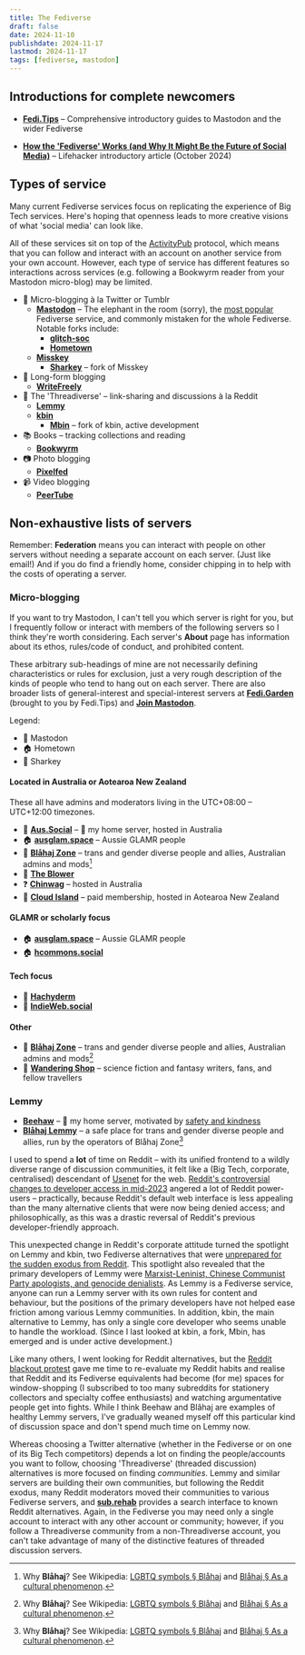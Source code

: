 ```yaml
---
title: The Fediverse
draft: false
date: 2024-11-10
publishdate: 2024-11-17
lastmod: 2024-11-17
tags: [fediverse, mastodon]
---
```


## Introductions for complete newcomers

* [**Fedi.Tips**](https://fedi.tips/) – Comprehensive introductory guides to Mastodon and the wider Fediverse

* [**How the 'Fediverse' Works (and Why It Might Be the Future of Social Media)**](https://lifehacker.com/tech/what-is-the-fediverse-the-potential-future-of-social-media) – Lifehacker introductory article (October 2024)

## Types of service

Many current Fediverse services focus on replicating the experience of Big Tech services. Here's hoping that openness leads to more creative visions of what 'social media' can look like.

All of these services sit on top of the [ActivityPub](https://socialhub.activitypub.rocks/pub/guide-for-activitypub-users) protocol, which means that you can follow and interact with an account on another service from your own account. However, each type of service has different features so interactions across services (e.g. following a Bookwyrm reader from your Mastodon micro-blog) may be limited.

* :page_with_curl: Micro-blogging à la Twitter or Tumblr
  * [**Mastodon**](https://joinmastodon.org/) – The elephant in the room (sorry), the [most popular](https://fedidb.org/) Fediverse service, and commonly mistaken for the whole Fediverse. Notable forks include:
    * [**glitch-soc**](https://glitch-soc.github.io/docs/)
    * [**Hometown**](https://github.com/hometown-fork/hometown/wiki)
  * [**Misskey**](https://misskey-hub.net/en/)
    * [**Sharkey**](https://activitypub.software/TransFem-org/Sharkey/) – fork of Misskey
* :scroll: Long-form blogging
  * [**WriteFreely**](https://writefreely.org/)
* :speech_balloon: The 'Threadiverse' – link-sharing and discussions à la Reddit
  * [**Lemmy**](https://join-lemmy.org/)
  * [**kbin**](https://codeberg.org/Kbin/kbin-core)
    * [**Mbin**](https://joinmbin.org/) – fork of kbin, active development
* :books: Books – tracking collections and reading
  * [**Bookwyrm**](https://joinbookwyrm.com/)
* :camera: Photo blogging
  * [**Pixelfed**](https://pixelfed.org/)
* :video_camera: Video blogging
  * [**PeerTube**](https://joinpeertube.org/)

## Non-exhaustive lists of servers

Remember: **Federation** means you can interact with people on other servers without needing a separate account on each server. (Just like email!) And if you do find a friendly home, consider chipping in to help with the costs of operating a server.

### Micro-blogging

If you want to try Mastodon, I can't tell you which server is right for you, but I frequently follow or interact with members of the following servers so I think they're worth considering. Each server's **About** page has information about its ethos, rules/code of conduct, and prohibited content.

These arbitrary sub-headings of mine are not necessarily defining characteristics or rules for exclusion, just a very rough description of the kinds of people who tend to hang out on each server. There are also broader lists of general-interest and special-interest servers at [**Fedi.Garden**](https://fedi.garden/) (brought to you by Fedi.Tips) and [**Join Mastodon**](https://joinmastodon.org/servers).

Legend:

* :mammoth: Mastodon
* :house: Hometown
* :shark: Sharkey

#### Located in Australia or Aotearoa New Zealand

These all have admins and moderators living in the UTC+08:00 – UTC+12:00 timezones.

* :mammoth: [**Aus.Social**](https://aus.social/about) – :koala: my home server, hosted in Australia
* :house: [**ausglam.space**](https://ausglam.space/about) – Aussie GLAMR people
* :shark: [**Blåhaj Zone**](https://blahaj.zone/about) – trans and gender diverse people and allies, Australian admins and mods[^blåhaj]
* :mammoth: [**The Blower**](https://theblower.au/about)
* :question: [**Chinwag**](https://social.chinwag.org/about) – hosted in Australia
* :mammoth: [**Cloud Island**](https://cloudisland.nz/about) – paid membership, hosted in Aotearoa New Zealand

#### GLAMR or scholarly focus

* :house: [**ausglam.space**](https://ausglam.space/about) – Aussie GLAMR people
* :house: [**hcommons.social**](https://hcommons.social/about)

#### Tech focus

* :mammoth: [**Hachyderm**](https://hachyderm.io/about)
* :mammoth: [**IndieWeb.social**](https://indieweb.social/about)

#### Other

* :shark: [**Blåhaj Zone**](https://blahaj.zone/about) – trans and gender diverse people and allies, Australian admins and mods[^blåhaj]
* :mammoth: [**Wandering Shop**](https://wandering.shop/about) – science fiction and fantasy writers, fans, and fellow travellers

### Lemmy

* [**Beehaw**](https://beehaw.org/) – :bee: my home server, motivated by [safety and kindness](https://docs.beehaw.org/docs/core-principles/what-is-beehaw/)
* [**Blåhaj Lemmy**](https://lemmy.blahaj.zone/) – a safe place for trans and gender diverse people and allies, run by the operators of Blåhaj Zone[^blåhaj]

I used to spend a **lot** of time on Reddit – with its unified frontend to a wildly diverse range of discussion communities, it felt like a (Big Tech, corporate, centralised) descendant of [Usenet](https://en.wikipedia.org/wiki/Usenet) for the web. [Reddit's controversial changes to developer access in mid-2023](https://en.wikipedia.org/wiki/2023_Reddit_API_controversy) angered a lot of Reddit power-users – practically, because Reddit's default web interface is less appealing than the many alternative clients that were now being denied access; and philosophically, as this was a drastic reversal of Reddit's previous developer-friendly approach.

This unexpected change in Reddit's corporate attitude turned the spotlight on Lemmy and kbin, two Fediverse alternatives that were [unprepared for the sudden exodus from Reddit](https://join-lemmy.org/news/2023-06-17_-_Update_from_Lemmy_after_the_Reddit_blackout). This spotlight also revealed that the primary developers of Lemmy were [Marxist-Leninist, Chinese Communist Party apologists, and genocide denialists](https://beehaw.org/comment/318333). As Lemmy is a Fediverse service, anyone can run a Lemmy server with its own rules for content and behaviour, but the positions of the primary developers have not helped ease friction among various Lemmy communities. In addition, kbin, the main alternative to Lemmy, has only a single core developer who seems unable to handle the workload. (Since I last looked at kbin, a fork, Mbin, has emerged and is under active development.)

Like many others, I went looking for Reddit alternatives, but the [Reddit blackout protest](https://en.wikipedia.org/wiki/2023_Reddit_API_controversy#Subreddit_blackout) gave me time to re-evaluate my Reddit habits and realise that Reddit and its Fediverse equivalents had become (for me) spaces for window-shopping (I subscribed to too many subreddits for stationery collectors and specialty coffee enthusiasts) and watching argumentative people get into fights. While I think Beehaw and Blâhaj are examples of healthy Lemmy servers, I've gradually weaned myself off this particular kind of discussion space and don't spend much time on Lemmy now.

Whereas choosing a Twitter alternative (whether in the Fediverse or on one of its Big Tech competitors) depends a lot on finding the people/accounts you want to follow, choosing 'Threadiverse' (threaded discussion) alternatives is more focused on finding *communities*. Lemmy and similar servers are building their own communities, but following the Reddit exodus, many Reddit moderators moved their communities to various Fediverse servers, and [**sub.rehab**](https://sub.rehab/) provides a search interface to known Reddit alternatives. Again, in the Fediverse you may need only a single account to interact with any other account or community; however, if you follow a Threadiverse community from a non-Threadiverse account, you can't take advantage of many of the distinctive features of threaded discussion servers.

[^blåhaj]: Why **Blåhaj**? See Wikipedia: [LGBTQ symbols &sect; Blåhaj](https://en.wikipedia.org/wiki/LGBTQ_symbols#Bl%C3%A5haj) and [Blåhaj &sect; As a cultural phenomenon](https://en.wikipedia.org/wiki/Bl%C3%A5haj#As_a_cultural_phenomenon).
